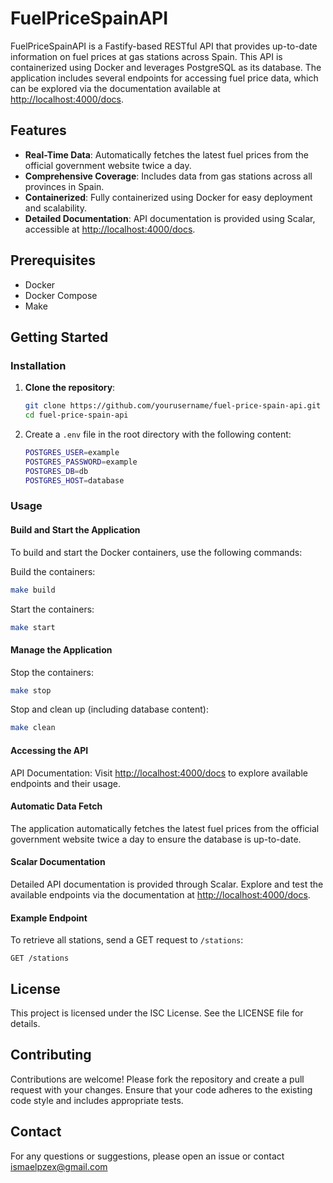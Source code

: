 # FuelPriceSpainAPI
FuelPriceSpainAPI is a Fastify-based RESTful API that provides up-to-date information on fuel prices at gas stations across Spain. This API is containerized using Docker and leverages PostgreSQL as its database. The application includes several endpoints for accessing fuel price data, which can be explored via the documentation available at [http://localhost:4000/docs](http://localhost:4000/docs).

## Features

- **Real-Time Data**: Automatically fetches the latest fuel prices from the official government website twice a day.
- **Comprehensive Coverage**: Includes data from gas stations across all provinces in Spain.
- **Containerized**: Fully containerized using Docker for easy deployment and scalability.
- **Detailed Documentation**: API documentation is provided using Scalar, accessible at [http://localhost:4000/docs](http://localhost:4000/docs).

## Prerequisites

- Docker
- Docker Compose
- Make

## Getting Started

### Installation

1. **Clone the repository**:

    ```bash
    git clone https://github.com/yourusername/fuel-price-spain-api.git
    cd fuel-price-spain-api
    ```

2. Create a `.env` file in the root directory with the following content:

    ```bash
    POSTGRES_USER=example
    POSTGRES_PASSWORD=example
    POSTGRES_DB=db
    POSTGRES_HOST=database
    ```

### Usage

#### Build and Start the Application

To build and start the Docker containers, use the following commands:

Build the containers:

```bash
make build
```

Start the containers:

```bash
make start
```

#### Manage the Application

Stop the containers:

```bash
make stop
```

Stop and clean up (including database content):

```bash
make clean
```

#### Accessing the API

API Documentation: Visit [http://localhost:4000/docs](http://localhost:4000/docs) to explore available endpoints and their usage.

#### Automatic Data Fetch

The application automatically fetches the latest fuel prices from the official government website twice a day to ensure the database is up-to-date.

#### Scalar Documentation

Detailed API documentation is provided through Scalar. Explore and test the available endpoints via the documentation at [http://localhost:4000/docs](http://localhost:4000/docs).

#### Example Endpoint

To retrieve all stations, send a GET request to `/stations`:

```http
GET /stations
```

## License

This project is licensed under the ISC License. See the LICENSE file for details.

## Contributing

Contributions are welcome! Please fork the repository and create a pull request with your changes. Ensure that your code adheres to the existing code style and includes appropriate tests.

## Contact

For any questions or suggestions, please open an issue or contact ismaelpzex@gmail.com
